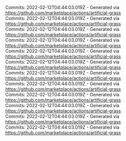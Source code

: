 Commits: 2022-02-12T04:44:03.019Z - Generated via https://github.com/marketplace/actions/artificial-grass
<br>
Commits: 2022-02-12T04:44:03.019Z - Generated via https://github.com/marketplace/actions/artificial-grass
<br>
Commits: 2022-02-12T04:44:03.019Z - Generated via https://github.com/marketplace/actions/artificial-grass
<br>
Commits: 2022-02-12T04:44:03.019Z - Generated via https://github.com/marketplace/actions/artificial-grass
<br>
Commits: 2022-02-12T04:44:03.019Z - Generated via https://github.com/marketplace/actions/artificial-grass
<br>
Commits: 2022-02-12T04:44:03.019Z - Generated via https://github.com/marketplace/actions/artificial-grass
<br>
Commits: 2022-02-12T04:44:03.019Z - Generated via https://github.com/marketplace/actions/artificial-grass
<br>
Commits: 2022-02-12T04:44:03.019Z - Generated via https://github.com/marketplace/actions/artificial-grass
<br>
Commits: 2022-02-12T04:44:03.019Z - Generated via https://github.com/marketplace/actions/artificial-grass
<br>
Commits: 2022-02-12T04:44:03.019Z - Generated via https://github.com/marketplace/actions/artificial-grass
<br>
Commits: 2022-02-12T04:44:03.019Z - Generated via https://github.com/marketplace/actions/artificial-grass
<br>
Commits: 2022-02-12T04:44:03.019Z - Generated via https://github.com/marketplace/actions/artificial-grass
<br>
